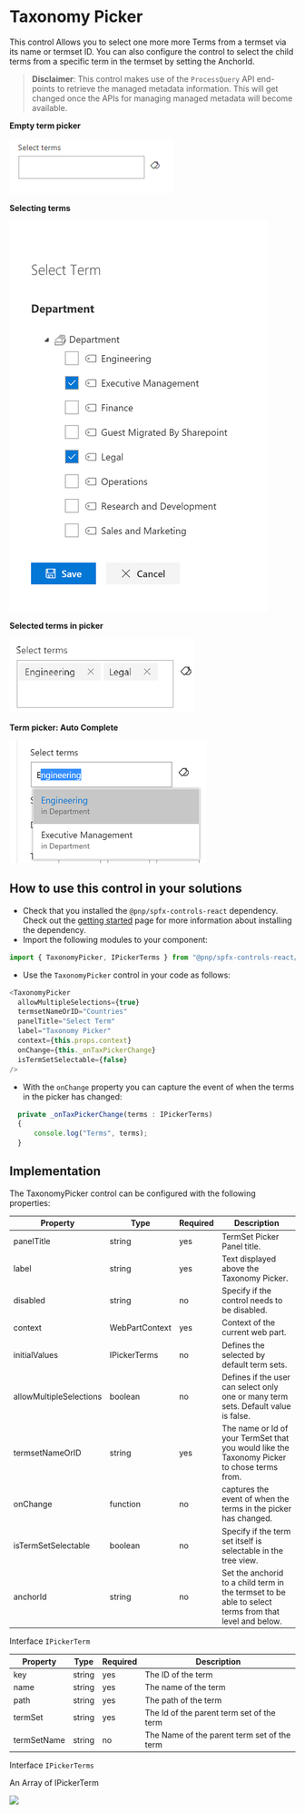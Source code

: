 # Taxonomy Picker

This control Allows you to select one more more Terms from a termset via its name or termset ID. You can also configure the control to select the child terms from a specific term in the termset by setting the AnchorId.

> **Disclaimer**: This control makes use of the `ProcessQuery` API end-points to retrieve the managed metadata information. This will get changed once the APIs for managing managed metadata will become available.

**Empty term picker**

![Empty term picker](../assets/termpicker-empty.png)

**Selecting terms**

![Selecting terms](../assets/termpicker-selection.png)

**Selected terms in picker** 

![Selected terms in the input](../assets/termpicker-selected-terms.png)

**Term picker: Auto Complete**

![Selected terms in the input](../assets/termpicker-autocomplete.png)


## How to use this control in your solutions

- Check that you installed the `@pnp/spfx-controls-react` dependency. Check out the [getting started](../#getting-started) page for more information about installing the dependency.
- Import the following modules to your component:

```TypeScript
import { TaxonomyPicker, IPickerTerms } from "@pnp/spfx-controls-react/lib/TaxonomyPicker";
```

- Use the `TaxonomyPicker` control in your code as follows:

```TypeScript
<TaxonomyPicker
  allowMultipleSelections={true}
  termsetNameOrID="Countries"
  panelTitle="Select Term"
  label="Taxonomy Picker"
  context={this.props.context}
  onChange={this._onTaxPickerChange}
  isTermSetSelectable={false}
/>
```

- With the `onChange` property you can capture the event of when the terms in the picker has changed:

```typescript
  private _onTaxPickerChange(terms : IPickerTerms)
  {
      console.log("Terms", terms);
  }
```

## Implementation

The TaxonomyPicker control can be configured with the following properties:

| Property | Type | Required | Description |
| ---- | ---- | ---- | ---- |
| panelTitle | string | yes | TermSet Picker Panel title. |
| label | string | yes | Text displayed above the Taxonomy Picker. |
| disabled | string | no | Specify if the control needs to be disabled. |
| context | WebPartContext | yes | Context of the current web part. |
| initialValues | IPickerTerms | no | Defines the selected by default term sets. |
| allowMultipleSelections | boolean | no | Defines if the user can select only one or many term sets. Default value is false. |
| termsetNameOrID | string | yes | The name or Id of your TermSet that you would like the Taxonomy Picker to chose terms from. |
| onChange | function | no |  captures the event of when the terms in the picker has changed. |
| isTermSetSelectable | boolean | no | Specify if the term set itself is selectable in the tree view. |
| anchorId | string | no | Set the anchorid to a child term in the termset to be able to select terms from that level and below. |

Interface `IPickerTerm`

| Property | Type | Required | Description |
| ---- | ---- | ---- | ---- |
| key | string | yes | The ID of the term |
| name | string | yes | The name of the term |
| path | string | yes | The path of the term |
| termSet | string | yes | The Id of the parent term set of the term |
| termSetName | string | no | The Name of the parent term set of the term |

Interface `IPickerTerms`

An Array of IPickerTerm

![](https://telemetry.sharepointpnp.com/sp-dev-fx-controls-react/wiki/controls/Placeholder)
